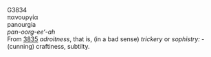 <body>
  <p>G3834<br>  πανουργία  <br> panourgia  <br><i>pan-oorg-ee‘-ah </i><br>From <a href="g3835.htm">3835</a>  <i>adroitness</i>, that is, (in a bad sense) <i>trickery</i> or <i>sophistry:</i> - (cunning) craftiness, subtilty.<br></p>
 </body>